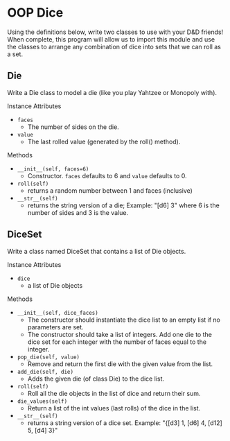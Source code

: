 # OOP Dice

Using the definitions below, write two classes to use with your D&D friends! When complete, this program will allow us to import this module and use the classes to arrange any combination of dice into sets that we can roll as a set.


## Die
Write a Die class to model a die (like you play Yahtzee or Monopoly with).

Instance Attributes
 - `faces`
   - The number of sides on the die.
 - `value`
   - The last rolled value (generated by the roll() method).

Methods
 - `__init__(self, faces=6)`
   - Constructor. `faces` defaults to 6 and `value` defaults to 0.
 - `roll(self)`
   - returns a random number between 1 and faces (inclusive)
 - `__str__(self)`
   - returns the string version of a die;
      Example: "[d6] 3" where 6 is the number of sides and 3 is the value.

## DiceSet
Write a class named DiceSet that contains a list of Die objects.

Instance Attributes
 - `dice`
   - a list of Die objects

Methods
 - `__init__(self, dice_faces)`
   - The constructor should instantiate the dice list to an empty list if
     no parameters are set.
   - The constructor should take a list of integers. Add one die to the
     dice set for each integer with the number of faces equal to the integer.
 - `pop_die(self, value)`
   - Remove and return the first die with the given value from the list.
 - `add_die(self, die)`
   - Adds the given die (of class Die) to the dice list.
 - `roll(self)`
   - Roll all the die objects in the list of dice and return their sum.
 - `die_values(self)`
   - Return a list of the int values (last rolls) of the dice in the list.
 - `__str__(self)`
   - returns a string version of a dice set.
     Example: "{[d3] 1, [d6] 4, [d12] 5, [d4] 3}"
